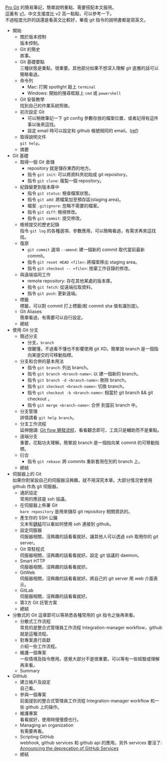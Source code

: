 [Pro Git](https://git-scm.com/book/zh-tw/v2) 的簡易筆記，簡單說明重點、需要搭配本文服用。  
這裏有 [v1](https://git-scm.com/book/zh-tw/v1)，中文支援度比 v2 高一點點，可以參考一下。  
不過程度允許的話還是看英文比較好，畢竟 git 指令的說明書都是寫英文。

- 開始
  - 關於版本控制  
    版本控制。
  - Git 的簡史  
    故事。
  - Git 基礎要點  
    三種狀態是重點，很重要。其他部分如果不想深入理解 git 底層的話可以簡略看過。
  - 命令列  
    - Mac: 打開 spotlight 敲上 `terminal`
    - Windows: 開始的搜尋框敲上 `cmd` 或 `powershell`
  - Git 安裝教學  
    找到自己的作業系統照做。
  - 初次設定 Git  
    - 可以稍微筆記一下 git config 參數存放的檔案位置，或者記得有這件事以後來這找。
    - 設定 email 時可以設定和 github 帳號相同的 email。([ref](https://help.github.com/articles/why-are-my-commits-linked-to-the-wrong-user/))
  - 取得說明文件  
    `git help`。
  - 摘要
- Git 基礎
  - 取得一個 Git 倉儲  
    - repository 就是儲存東西的地方。
    - 指令 `git init`: 可以將資料夾初始成 git repository。
    - 指令 `git clone`: 複製一個 repository。
  - 紀錄變更到版本庫中  
    - 指令 `git status`: 檢查檔案狀態。
    - 指令 `git add`: 將檔案加至預存區(staging area)。
    - 檔案 `.gitignore`: 忽略不需要的檔案。
    - 指令 `git diff`: 檢視修改。
    - 指令 `git commit`: 提交修改。
  - 檢視提交的歷史記錄  
    指令 `git log` 的各種選項、參數應用，可以簡略看過，有需求再來這找找。
  - 復原  
    - `git commit` 選項 `--amend`: 建一個新的 commit 取代當前最新 commit。
    - 指令 `git reset HEAD <file>`: 將檔案移出 staging area。
    - 指令 `git checkout -- <file>`: 捨棄工作目錄的修改。
  - 與遠端協同工作  
    - remote repository: 存在其他某處的版本庫。
    - 指令 `git fetch`: 從遠端拉取資料。
    - 指令 `git push`: 更新遠端。
  - 標籤  
    標籤，可以對 commit 打上標籤(較 commit sha 值有識別度)。
  - Git Aliases  
    簡單看過，有需要可以自行設定。
  - 總結
- 使用 Git 分支
  - 簡述分支  
    - 分支，`branch`
    - 很難懂，不過看不懂也不影響使用 git XD。簡單說 branch 是一個指向某提交的可移動指標。
  - 分支和合併的基本用法  
    - 指令 `git branch`: 列出 branch。
    - 指令 `git branch <branch-name>`: 以 <branch-name> 建一個新的 branch。
    - 指令 `git branch -d <branch-name>`: 刪除 <branch-name> branch。
    - 指令 `git checkout <branch-name>`: 切換 branch。
    - 指令 `git checkout -b <branch-name>`: 相當於 git branch <branch-name> && git checkout <branch-name>。
    - 指令 `git merge <branch-name>`: 合併 <branch-name> 到當前 branch 中。
  - 分支管理  
    詳情請看 `git help branch`。
  - 分支工作流程  
    延伸閱讀: [Git flow 開發流程](https://ihower.tw/blog/archives/5140)，看看觀念即可，工具只是輔助而不是重點。
  - 遠端分支  
    重要，花點功夫理解。簡單說 branch 是一個指向某 commit 的可移動指標。
  - 衍合  
    - 指令 `git rebase`: 將 commits 重新套用在別的 branch 上。
  - 總結
- 伺服器上的 Git  
  如果你對架設自己的伺服器沒興趣，就不用深究本章。大部分情況會使用 github 作為 git 伺服器。
  - 通訊協定  
    常用的應該是 ssh 協議。
  - 在伺服器上佈署 Git  
    `bare repository` 是用來儲存 git repository 相關資訊的。
  - 產生你的 SSH 公鑰  
    文末有[鏈結](https://help.github.com/articles/connecting-to-github-with-ssh/)可以看如何使用 ssh 連接到 github。
  - 設定伺服器  
    伺服器相關，沒興趣的話看看就好。讓其他人可以透過 ssh 取用你的 git server。
  - Git 常駐程式  
    伺服器相關，沒興趣的話看看就好。設定 git 協議的 daemon。
  - Smart HTTP  
    伺服器相關，沒興趣的話看看就好。
  - GitWeb  
    伺服器相關，沒興趣的話看看就好。將自己的 git server 用 web 介面表示。
  - GitLab  
    伺服器相關，沒興趣的話看看就好。
  - 第3方 Git 託管方案
  - 總結
- 分散式的 Git
  這章節可以等熟悉各種常用的 git 指令之後再來看。
  - 分散式工作流程  
    常見的是整合式管理員工作流程 Integration-manager workflow，github 就是這種流程。
  - 對專案進行貢獻  
    介紹一些工作流程。
  - 維護一個專案  
    一些情境及指令應用。感覺大部分不是很重要。可以等有一些經驗或理解再來看。
  - Summary
- GitHub
  - 建立帳戶及設定  
    自己看。
  - 參與一個專案  
    前面提到的整合式管理員工作流程 Integration-manager workflow 和一些 github 上的操作。
  - 維護專案  
    看看就好，使用時慢慢摸也行。
  - Managing an organization  
    有需要再看。
  - Scripting GitHub  
    webhook, github services 和 github api 的應用。另外 services 要沒了: [Announcing the deprecation of GitHub Services](https://developer.github.com/changes/2018-04-25-github-services-deprecation/)
  - 總結
